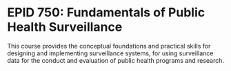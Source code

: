 # EPID 750: Fundamentals of Public Health Surveillance

This course provides the conceptual foundations and practical skills for designing and implementing surveillance systems, for using surveillance data for the conduct and evaluation of public health programs and research.